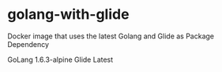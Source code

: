 # golang-with-glide
Docker image that uses the latest Golang and Glide as Package Dependency

GoLang 1.6.3-alpine
Glide Latest
